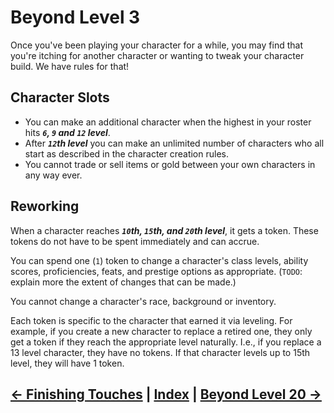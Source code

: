 # Beyond Level 3
Once you've been playing your character for a while, you may find that you're itching for another character or wanting to tweak your character build. We have rules for that!

## Character Slots

* You can make an additional character when the highest in your roster hits ***`6`, `9` and `12` level***. 
* After ***`12`th level*** you can make an unlimited number of characters who all start as described in the character creation rules.
* You cannot trade or sell items or gold between your own characters in any way ever.

## Reworking

When a character reaches ***`10`th, `15`th, and `20`th level***, it gets a token. These tokens do not have to be spent immediately and can accrue.

You can spend one (`1`) token to change a character's class levels, ability scores, proficiencies, feats, and prestige options as appropriate. (`TODO`: explain more the extent of changes that can be made.)

You cannot change a character's race, background or inventory.

Each token is specific to the character that earned it via leveling. For example, if you create a new character to replace a retired one, they only get a token if they reach the appropriate level naturally. I.e., if you replace a 13 level character, they have no tokens. If that character levels up to 15th level, they will have 1 token.

## [← Finishing Touches](3_finishing_touches.md) | [Index](0_creation_index.md) | [Beyond Level 20 →](5_beyond_level_20.md)